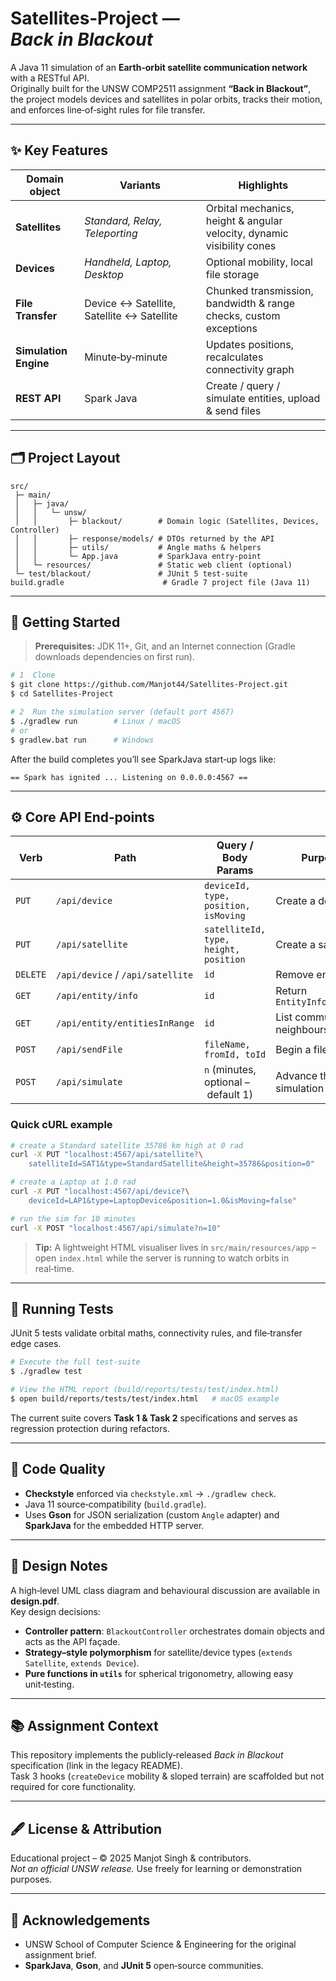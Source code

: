 # Satellites‑Project — *Back in Blackout*

A Java 11 simulation of an **Earth‑orbit satellite communication network** with a RESTful API.  
Originally built for the UNSW COMP2511 assignment **“Back in Blackout”**, the project models devices and satellites in polar orbits, tracks their motion, and enforces line‑of‑sight rules for file transfer.

---
## ✨ Key Features
| Domain object | Variants | Highlights |
| --- | --- | --- |
| **Satellites** | *Standard, Relay, Teleporting* | Orbital mechanics, height & angular velocity, dynamic visibility cones |
| **Devices** | *Handheld, Laptop, Desktop* | Optional mobility, local file storage |
| **File Transfer** | Device ↔ Satellite, Satellite ↔ Satellite | Chunked transmission, bandwidth & range checks, custom exceptions |
| **Simulation Engine** | Minute‑by‑minute | Updates positions, recalculates connectivity graph |
| **REST API** | Spark Java | Create / query / simulate entities, upload & send files |

---
## 🗂 Project Layout
```
src/
 ├─ main/
 │   ├─ java/
 │   │   └─ unsw/
 │   │       ├─ blackout/        # Domain logic (Satellites, Devices, Controller)
 │   │       ├─ response/models/ # DTOs returned by the API
 │   │       ├─ utils/           # Angle maths & helpers
 │   │       └─ App.java         # SparkJava entry‑point
 │   └─ resources/               # Static web client (optional)
 └─ test/blackout/               # JUnit 5 test‑suite
build.gradle                      # Gradle 7 project file (Java 11)
```

---
## 🚀 Getting Started
> **Prerequisites:** JDK 11+, Git, and an Internet connection (Gradle downloads dependencies on first run).

```bash
# 1  Clone
$ git clone https://github.com/Manjot44/Satellites-Project.git
$ cd Satellites-Project

# 2  Run the simulation server (default port 4567)
$ ./gradlew run        # Linux / macOS
# or
$ gradlew.bat run      # Windows
```
After the build completes you’ll see SparkJava start‑up logs like:
```
== Spark has ignited ... Listening on 0.0.0.0:4567 ==
```

---
## ⚙️ Core API End‑points
| Verb | Path | Query / Body Params | Purpose |
| --- | --- | --- | --- |
| `PUT` | `/api/device` | `deviceId, type, position, isMoving` | Create a device |
| `PUT` | `/api/satellite` | `satelliteId, type, height, position` | Create a satellite |
| `DELETE` | `/api/device` / `/api/satellite` | `id` | Remove entity |
| `GET` | `/api/entity/info` | `id` | Return `EntityInfoResponse` |
| `GET` | `/api/entity/entitiesInRange` | `id` | List communicable neighbours |
| `POST` | `/api/sendFile` | `fileName, fromId, toId` | Begin a file transfer |
| `POST` | `/api/simulate` | `n` (minutes, optional – default 1) | Advance the simulation |

### Quick cURL example
```bash
# create a Standard satellite 35786 km high at 0 rad
curl -X PUT "localhost:4567/api/satellite?\
    satelliteId=SAT1&type=StandardSatellite&height=35786&position=0"

# create a Laptop at 1.0 rad
curl -X PUT "localhost:4567/api/device?\
    deviceId=LAP1&type=LaptopDevice&position=1.0&isMoving=false"

# run the sim for 10 minutes
curl -X POST "localhost:4567/api/simulate?n=10"
```
> **Tip:** A lightweight HTML visualiser lives in `src/main/resources/app` – open `index.html` while the server is running to watch orbits in real‑time.

---
## 🧪 Running Tests
JUnit 5 tests validate orbital maths, connectivity rules, and file‑transfer edge cases.

```bash
# Execute the full test‑suite
$ ./gradlew test

# View the HTML report (build/reports/tests/test/index.html)
$ open build/reports/tests/test/index.html   # macOS example
```
The current suite covers **Task 1 & Task 2** specifications and serves as regression protection during refactors.

---
## 📝 Code Quality
* **Checkstyle** enforced via `checkstyle.xml` → `./gradlew check`.
* Java 11 source‑compatibility (`build.gradle`).
* Uses **Gson** for JSON serialization (custom `Angle` adapter) and **SparkJava** for the embedded HTTP server.

---
## 📄 Design Notes
A high‑level UML class diagram and behavioural discussion are available in **design.pdf**.  
Key design decisions:
* **Controller pattern**: `BlackoutController` orchestrates domain objects and acts as the API façade.
* **Strategy–style polymorphism** for satellite/device types (`extends Satellite`, `extends Device`).
* **Pure functions in `utils`** for spherical trigonometry, allowing easy unit‑testing.

---
## 📚 Assignment Context
This repository implements the publicly‑released *Back in Blackout* specification (link in the legacy README).  
Task 3 hooks (`createDevice` mobility & sloped terrain) are scaffolded but not required for core functionality.

---
## 🖋 License & Attribution
Educational project – © 2025 Manjot Singh & contributors.  
*Not an official UNSW release.* Use freely for learning or demonstration purposes.

---
## 🙏 Acknowledgements
* UNSW School of Computer Science & Engineering for the original assignment brief.
* **SparkJava**, **Gson**, and **JUnit 5** open‑source communities.
